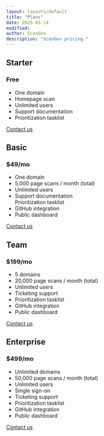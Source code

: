 ```yaml
---
layout: layouts/default
title: "Plans"
date: 2025-05-14
modified: 
author: ScanGov
description: "ScanGov pricing."
---
```


<div class="container">
    <div class="row">
        <div class="col-lg-3 d-flex">
            <div class="card mb-4 shadow-sm">
                <div class="card-header">
                    <h2 class="my-0 fw-normal h5">Starter</h2>
                </div>
                <div class="card-body pt-4">
                    <h3 class="card-title h2 pb-3">Free
                    </h3>
                    <ul class="list-unstyled mt-3 mb-4">
                        <li>
                            <i class="fa-solid fa-circle-check"></i>
                            One domain</li>
                        <li>
                            <i class="fa-solid fa-circle-check"></i>
                            Homepage scan</li>
                        <li>
                            <i class="fa-solid fa-circle-check"></i>
                            Unlimited users</li>
                        <li>
                            <i class="fa-solid fa-circle-check"></i>
                            Support documentation</li>
                        <li>
                            <i class="fa-solid fa-circle-check"></i>
                            Prioritization tasklist</li>
                    </ul>
                </div>
                <div class="card-footer">
                    <a href="https://docs.google.com/forms/d/e/1FAIpQLSeKiSG0f07leAwW1QqIMSoDIgTA92m0jVy6NADtiaoPhg4rww/viewform" class="w-100 btn btn-lg btn-primary">Contact us</a>
                </div>
            </div>
        </div>
        <div class="col-lg-3 d-flex">
            <div class="card mb-4 shadow-sm">
                <div class="card-header">
                    <h2 class="my-0 fw-normal h5">Basic</h2>
                </div>
                <div class="card-body pt-4">
                    <h3 class="card-title h2 pb-3">$49/mo
                    </h3>
                    <ul class="list-unstyled mt-3 mb-4">
                        <li>
                            <i class="fa-solid fa-circle-check"></i>
                            One domain</li>
                        <li>
                            <i class="fa-solid fa-circle-check"></i>
                            5,000 page scans / month (total)</li>
                        <li>
                            <i class="fa-solid fa-circle-check"></i>
                            Unlimited users</li>
                        <li>
                            <i class="fa-solid fa-circle-check"></i>
                            Support documentation</li>
                        <i class="fa-solid fa-circle-check"></i>
                        Prioritization tasklist</li>
                        <li>
                            <i class="fa-solid fa-circle-check"></i>
                            GitHub integration</li>
                        <li>
                            <i class="fa-solid fa-circle-check"></i>
                            Public dashboard</li>
                    </ul>
                </div>
                <div class="card-footer">
                    <a href="https://docs.google.com/forms/d/e/1FAIpQLSeKiSG0f07leAwW1QqIMSoDIgTA92m0jVy6NADtiaoPhg4rww/viewform" class="w-100 btn btn-lg btn-primary">Contact us</a>
                </div>
            </div>
        </div>
        <div class="col-lg-3 d-flex">
        <div class="card mb-4 shadow-sm">
            <div class="card-header">
                <h2 class="my-0 fw-normal h5">Team</h2>
            </div>
            <div class="card-body pt-4">
                <h3 class="card-title h2 pb-3">$199/mo
                </h3>
                <ul class="list-unstyled mt-3 mb-4">
                    <li>
                        <i class="fa-solid fa-circle-check"></i>
                        5 domains</li>
                    <li>
                        <i class="fa-solid fa-circle-check"></i>
                        20,000 page scans / month (total)</li>
                    <li>
                        <i class="fa-solid fa-circle-check"></i>
                        Unlimited users</li>
                    <li>
                        <i class="fa-solid fa-circle-check"></i>
                        Ticketing support</li>
                    <li>
                        <i class="fa-solid fa-circle-check"></i>
                        Prioritization tasklist</li>
                    <li>
                        <i class="fa-solid fa-circle-check"></i>
                        GitHub integration</li>
                    <li>
                        <i class="fa-solid fa-circle-check"></i>
                        Public dashboard</li>
                </ul>
            </div>
            <div class="card-footer">
                <a href="https://docs.google.com/forms/d/e/1FAIpQLSeKiSG0f07leAwW1QqIMSoDIgTA92m0jVy6NADtiaoPhg4rww/viewform" class="w-100 btn btn-lg btn-primary">Contact us</a>
            </div>
        </div>
    </div>
        <div class="col-lg-3 d-flex">
            <div class="card mb-4 shadow-sm">
                <div class="card-header">
                    <h2 class="my-0 fw-normal h5">Enterprise</h2>
                </div>
                <div class="card-body pt-4">
                    <h3 class="card-title h2 pb-3">$499/mo
                    </h3>
                    <ul class="list-unstyled mt-3 mb-4">
                        <li>
                            <i class="fa-solid fa-circle-check"></i>
                            Unlimited domains</li>
                        <li>
                            <i class="fa-solid fa-circle-check"></i>
                            50,000 page scans / month (total)</li>
                        <li>
                            <i class="fa-solid fa-circle-check"></i>
                            Unlimited users</li>
                        <li>
                            <i class="fa-solid fa-circle-check"></i>
                            Single sign-on</li>
                        <li>
                            <i class="fa-solid fa-circle-check"></i>
                            Ticketing support</li>
                        <li>
                            <i class="fa-solid fa-circle-check"></i>
                            Prioritization tasklist</li>
                        <li>
                            <i class="fa-solid fa-circle-check"></i>
                            GitHub integration</li>
                        <li>
                            <i class="fa-solid fa-circle-check"></i>
                            Public dashboard</li>
                    </ul>
                </div>
                <div class="card-footer">
                    <a href="https://docs.google.com/forms/d/e/1FAIpQLSeKiSG0f07leAwW1QqIMSoDIgTA92m0jVy6NADtiaoPhg4rww/viewform" class="w-100 btn btn-lg btn-primary">Contact us</a>
                </div>
            </div>
        </div>
    </div>
</div>
